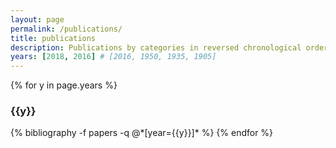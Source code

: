 ```yaml
---
layout: page
permalink: /publications/
title: publications
description: Publications by categories in reversed chronological order.
years: [2018, 2016] # [2016, 1950, 1935, 1905]
---
```


{% for y in page.years %}
  <h3 class="year">{{y}}</h3>
  {% bibliography -f papers -q @*[year={{y}}]* %}
{% endfor %}
